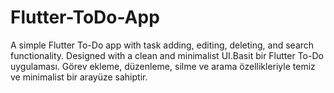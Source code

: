 # Flutter-ToDo-App
A simple Flutter To-Do app with task adding, editing, deleting, and search functionality. Designed with a clean and minimalist UI.Basit bir Flutter To-Do uygulaması. Görev ekleme, düzenleme, silme ve arama özellikleriyle temiz ve minimalist bir arayüze sahiptir.
